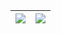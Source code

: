| <img align="center" src="https://github-readme-stats.vercel.app/api?username=leewr9&show_icons=true&include_all_commits=true&hide_border=true" /></a> | <img align="center" src="https://github-readme-stats.vercel.app/api/top-langs/?username=leewr9&layout=compact&hide_border=true" /></a> |
| ------------- | ------------- |
